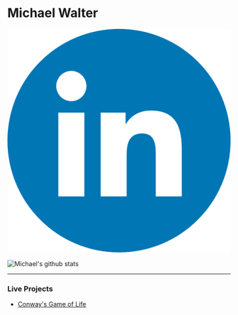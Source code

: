 <!--
### Hi there 👋
-->

# Michael Walter

<div width="80px" border-radius="90px"<a href="https://www.linkedin.com/in/mpaw/"><img src="./linkedin.png"></a></div>

![Michael's github stats](https://github-readme-stats.vercel.app/api?username=M-PAW&show_icons=true&hide_border=true)

<hr />

### Live Projects 
  - [Conway's Game of Life](https://friendly-wozniak-c97571.netlify.app/)

<!--
**M-PAW/M-PAW** is a ✨ _special_ ✨ repository because its `README.md` (this file) appears on your GitHub profile.

Here are some ideas to get you started:

- 🔭 I’m currently working on ...
- 🌱 I’m currently learning ...
- 👯 I’m looking to collaborate on ...
- 🤔 I’m looking for help with ...
- 💬 Ask me about ...
- 📫 How to reach me: ...
- 😄 Pronouns: ...
- ⚡ Fun fact: ...
-->
